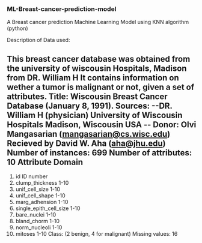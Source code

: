 ### ML-Breast-cancer-prediction-model
A Breast cancer prediction Machine Learning Model using KNN algorithm (python)

Description of Data used:

This breast cancer database was obtained from the university of wiscousin Hospitals, Madison from DR. William H
It contains information on wether a tumor is malignant or not, given a set of attributes.
Title: Wiscousin Breast Cancer Database (January 8, 1991).
Sources: 
          --DR. William H (physician)
          University of Wiscousin Hospitals
          Madison, Wiscousin
          USA
          -- Donor: Olvi Mangasarian (mangasarian@cs.wisc.edu)
          Recieved by David W. Aha (aha@jhu.edu)
 Number of instances: 699
 Number of attributes: 10
   Attribute                    Domain
 ----------------------------------------
   1. id                        ID number
   2. clump_thickness           1-10
   3. unif_cell_size            1-10
   4. unif_cell_shape           1-10
   5. marg_adhension            1-10
   6. single_epith_cell_size    1-10
   7. bare_nuclei               1-10
   8. bland_chorm               1-10
   9. norm_nucleoli             1-10
   10. mitoses                  1-10
 Class: (2 benign, 4 for malignant)
 Missing values: 16
